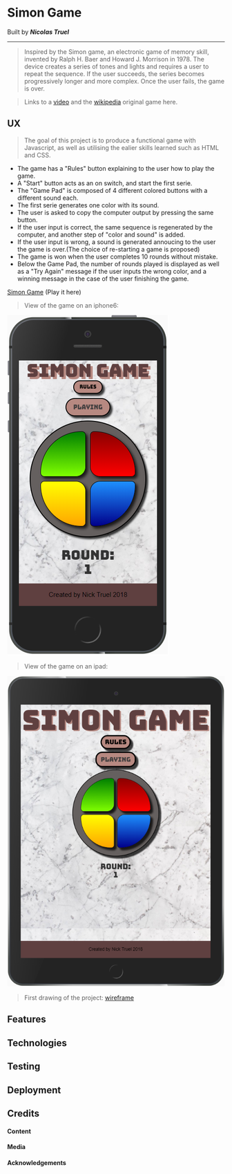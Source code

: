 # Simon Game
Built by **_Nicolas Truel_**

---
> Inspired by the Simon game, an electronic game of memory skill, invented by Ralph H. Baer and Howard J. Morrison in 1978. The device creates a series of tones and lights and requires a user to repeat the sequence. If the user succeeds, the series becomes progressively longer and more complex. Once the user fails, the game is over.

> Links to a [video](https://www.youtube.com/watch?v=1Yqj76Q4jJ4) and the [wikipedia](https://en.wikipedia.org/wiki/Simon_(game)) original game here.

## UX
> The goal of this project is to produce a functional game with Javascript, as well as utilising the ealier skills learned such as HTML and CSS.

* The game has a "Rules" button explaining to the user how to play the game.
* A "Start" button acts as an on switch, and start the first serie.
* The "Game Pad" is composed of 4 different colored buttons with a different sound each.
* The first serie generates one color with its sound.
* The user is asked to copy the computer output by pressing the same button.
* If the user input is correct, the same sequence is regenerated by the computer, and another step of "color and sound" is added.
* If the user input is wrong, a sound is generated annoucing to the user the game is over.(The choice of re-starting a game is proposed)
* The game is won when the user completes 10 rounds without mistake.
* Below the Game Pad, the number of rounds played is displayed as well as a "Try Again" message if the user inputs the wrong color, and a winning message in the case of the user finishing the game.

[Simon Game](https://simon-game-nicktruel.c9users.io/index.html) (Play it here)

> View of the game on an iphone6:

![screen shot mobile size](/assets/images/screen_shot1.png)

> View of the game on an ipad:

![screen shot tablet size](/assets/images/screen_shot2.png)

> First drawing of the project:  [wireframe](/assets/images/simon-wireframe.png)

## Features

## Technologies

## Testing

## Deployment

## Credits

#### Content

#### Media

#### Acknowledgements